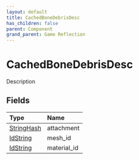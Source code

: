 ```yaml
---
layout: default
title: CachedBoneDebrisDesc
has_children: false
parent: Component
grand_parent: Game Reflection
---
```

# CachedBoneDebrisDesc
Description 

## Fields

| Type | Name |
|:----------|:--------------|
| [StringHash](/riftbreaker-wiki/docs/game-reflection/classes/string_hash/) | attachment |
| [IdString](/riftbreaker-wiki/docs/game-reflection/components/id_string/) | mesh_id |
| [IdString](/riftbreaker-wiki/docs/game-reflection/components/id_string/) | material_id |

